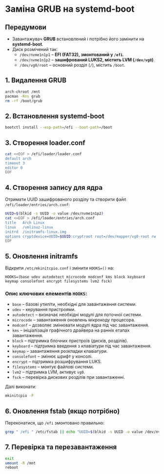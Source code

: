 # Заміна GRUB на systemd-boot

## Передумови

- Завантажувач **GRUB** встановлений і потрібно його замінити на **systemd-boot**.
- Диск розмічений так:
  - `/dev/nvme1n1p1` – **EFI (FAT32), змонтований у `/efi`**.
  - `/dev/nvme1n1p2` – **зашифрований LUKS2, містить LVM (`/dev/vg0`)**.
  - `/dev/vg0/root` – основний розділ (`/`), містить `/boot`.

## 1. Видалення GRUB

```sh
arch-chroot /mnt
pacman -Rns grub
rm -rf /boot/grub
```

## 2. Встановлення systemd-boot

```sh
bootctl install --esp-path=/efi --boot-path=/boot
```

## 3. Створення loader.conf

```sh
cat <<EOF > /efi/loader/loader.conf
default arch
timeout 3
editor 0
EOF
```

## 4. Створення запису для ядра

Отримати UUID зашифрованого розділу та створити файл `/efi/loader/entries/arch.conf`:

```sh
UUID=$(blkid -s UUID -o value /dev/nvme1n1p2)
cat <<EOF > /efi/loader/entries/arch.conf
title   Arch Linux
linux   /vmlinuz-linux
initrd  /initramfs-linux.img
options cryptdevice=UUID=$UUID:cryptroot root=/dev/mapper/vg0-root rw
EOF
```

## 5. Оновлення initramfs

Відкрити `/etc/mkinitcpio.conf` і змінити `HOOKS=()` на:

```
HOOKS=(base udev autodetect microcode modconf kms block keyboard keymap consolefont encrypt filesystems lvm2 fsck)
```

### Опис ключових елементів `HOOKS`:

- `base` – базові утиліти, необхідні для завантаження системи.
- `udev` – керування пристроями.
- `autodetect` – визначає необхідні модулі для поточної системи.
- `microcode` – завантаження оновлень мікрокоду процесора.
- `modconf` – дозволяє змінювати модулі ядра під час завантаження.
- `kms` – ініціалізація графічного драйвера на ранніх етапах завантаження.
- `block` – підтримка блочних пристроїв (дисків, розділів).
- `keyboard` – підтримка введення з клавіатури під час завантаження.
- `keymap` – завантаження розкладки клавіатури.
- `consolefont` – змінює шрифт у консолі.
- `encrypt` – підтримка розшифрування LUKS.
- `filesystems` – монтує файлові системи.
- `lvm2` – підтримка LVM, активує `vg0`.
- `fsck` – перевірка дискових розділів при завантаженні.

Далі виконати:

```sh
mkinitcpio -P
```

## 6. Оновлення fstab (якщо потрібно)

Переконатися, що `/efi` змонтовано правильно:

```sh
grep " /efi " /etc/fstab || echo "UUID=$(blkid -s UUID -o value /dev/nvme1n1p1) /efi vfat defaults 0 1" >> /etc/fstab
```

## 7. Перевірка та перезавантаження

```sh
exit
umount -R /mnt
reboot
```

